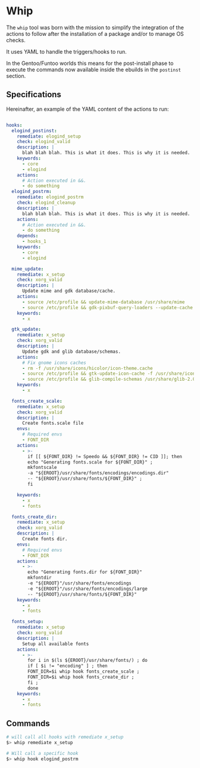 # Whip

The `whip` tool was born with the mission to simplify the integration of the actions to
follow after the installation of a package and/or to manage OS checks.

It uses YAML to handle the triggers/hooks to run.

In the Gentoo/Funtoo worlds this means for the post-install phase to execute the commands
now available inside the ebuilds in the `postinst` section.

## Specifications

Hereinafter, an example of the YAML content of the actions to run:

```yaml

hooks:
  elogind_postinst:
    remediate: elogind_setup
    check: elogind_valid
    description: | 
      blah blah blah. This is what it does. This is why it is needed.
    keywords:
      - core
      - elogind
    actions:
      # Action executed in &&.
      - do something
  elogind_postrm:
    remediate: elogind_postrm
    check: elogind_cleanup
    description: | 
      blah blah blah. This is what it does. This is why it is needed.
    actions:
      # Action executed in &&.
      - do something
    depends:
      - hooks_1
    keywords:
      - core
      - elogind

  mime_update:
    remediate: x_setup
    check: xorg_valid
    description: |
      Update mime and gdk database/cache.
    actions:
      - source /etc/profile && update-mime-database /usr/share/mime
      - source /etc/profile && gdk-pixbuf-query-loaders --update-cache
    keywords:
      - x

  gtk_update:
    remediate: x_setup
    check: xorg_valid
    description: |
      Update gdk and glib database/schemas.
    actions:
      # Fix gnome icons caches
      - rm -f /usr/share/icons/hicolor/icon-theme.cache
      - source /etc/profile && gtk-update-icon-cache -f /usr/share/icons/*
      - source /etc/profile && glib-compile-schemas /usr/share/glib-2.0/schemas
    keywords:
      - x

  fonts_create_scale:
    remediate: x_setup
    check: xorg_valid
    description: |
      Create fonts.scale file
    envs:
      # Required envs
      - FONT_DIR
    actions:
      - >-
        if [[ ${FONT_DIR} != Speedo && ${FONT_DIR} != CID ]]; then
        echo "Generating fonts.scale for ${FONT_DIR}" ;
        mkfontscale
        -a "${EROOT}/usr/share/fonts/encodings/encodings.dir"
        -- "${EROOT}/usr/share/fonts/${FONT_DIR}" ;
        fi

    keywords:
      - x
      - fonts

  fonts_create_dir:
    remediate: x_setup
    check: xorg_valid
    description: |
      Create fonts dir.
    envs:
      # Required envs
      - FONT_DIR
    actions:
      - >-
        echo "Generating fonts.dir for ${FONT_DIR}"
        mkfontdir
        -e "${EROOT}"/usr/share/fonts/encodings
        -e "${EROOT}"/usr/share/fonts/encodings/large
        -- "${EROOT}/usr/share/fonts/${FONT_DIR}"
    keywords:
      - x
      - fonts

  fonts_setup:
    remediate: x_setup
    check: xorg_valid
    description: |
      Setup all available fonts
    actions:
      - >-
        for i in $(ls ${EROOT}/usr/share/fonts/) ; do
        if [ $i != "encoding" ] ; then
        FONT_DIR=$i whip hook fonts_create_scale ;
        FONT_DIR=$i whip hook fonts_create_dir ;
        fi ;
        done
    keywords:
      - x
      - fonts

```

## Commands

```bash
# will call all hooks with remediate x_setup
$> whip remediate x_setup

# Will call a specific hook
$> whip hook elogind_postrm
```
